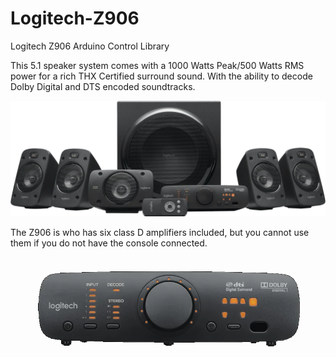# Logitech-Z906
Logitech Z906 Arduino Control Library

This 5.1 speaker system comes with a 1000 Watts Peak/500 Watts RMS power for a rich THX Certified surround sound. With the ability to decode Dolby Digital and DTS encoded soundtracks. 

<p align="center"><img src=/images/logitech_z906.webp></p>

The Z906 is who has six class D amplifiers included, but you cannot use them if you do not have the console connected.

<p align="center"><img src=/images/z906-console.png></p>
